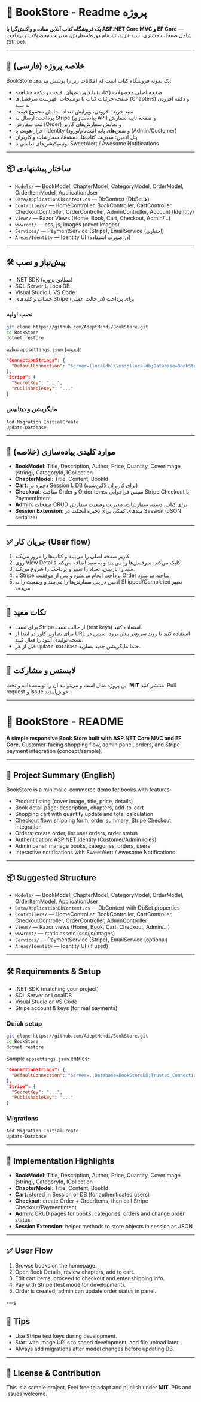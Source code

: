 # 🛒 BookStore - Readme پروژه

**یک فروشگاه کتاب آنلاین ساده و واکنش‌گرا با ASP.NET Core MVC و EF Core** — شامل صفحات مشتری، سبد خرید، ثبت‌نام دوره/سفارش، مدیریت محصولات و پرداخت (Stripe).

---

## 🚀 خلاصه پروژه (فارسی)
BookStore یک نمونه فروشگاه کتاب است که امکانات زیر را پوشش می‌دهد:
- صفحه اصلی محصولات (کتاب) با کاور، عنوان، قیمت و دکمه مشاهده
- صفحه جزئیات کتاب با توضیحات، فهرست سرفصل‌ها (Chapters) و دکمه افزودن به سبد
- سبد خرید: افزودن، ویرایش تعداد، نمایش مجموع قیمت
- پرداخت: ارسال به Stripe (پیاده‌سازی API) و صفحه تایید سفارش
- ثبت سفارش (Order) و نمایش سفارش‌های کاربر
- احراز هویت با Identity (ثبت‌نام/ورود) و نقش‌های پایه (Admin/Customer)
- پنل ادمین: مدیریت کتاب‌ها، دسته‌ها، سفارشات و کاربران
- نوتیفیکیشن‌های تعاملی با SweetAlert / Awesome Notifications

---

## 📦 ساختار پیشنهادی
- `Models/` — BookModel, ChapterModel, CategoryModel, OrderModel, OrderItemModel, ApplicationUser
- `Data/ApplicationDbContext.cs` — DbContext (DbSetها)
- `Controllers/` — HomeController, BookController, CartController, CheckoutController, OrderController, AdminController, Account (Identity)
- `Views/` — Razor Views (Home, Book, Cart, Checkout, Admin/...)
- `wwwroot/` — css, js, images (cover images)
- `Services/` — PaymentService (Stripe), EmailService (اختیاری)
- `Areas/Identity` — Identity UI (در صورت استفاده)

---

## 🛠️ پیش‌نیاز و نصب
- .NET SDK (مطابق پروژه)
- SQL Server یا LocalDB
- Visual Studio یا VS Code
- حساب و کلیدهای Stripe برای پرداخت (در حالت عملی)

### نصب اولیه
```bash
git clone https://github.com/AdeptMehdi/BookStore.git
cd BookStore
dotnet restore
```
تنظیم `appsettings.json` (نمونه):
```json
"ConnectionStrings": {
  "DefaultConnection": "Server=(localdb)\\mssqllocaldb;Database=BookStoreDB;Trusted_Connection=True;MultipleActiveResultSets=true"
},
"Stripe": {
  "SecretKey": "...",
  "PublishableKey": "..."
}
```

### مایگریشن و دیتابیس
```powershell
Add-Migration InitialCreate
Update-Database
```

---

## 🔧 موارد کلیدی پیاده‌سازی (خلاصه)
- **BookModel**: Title, Description, Author, Price, Quantity, CoverImage (string), CategoryId, ICollection<ChapterModel>
- **ChapterModel**: Title, Content, BookId
- **Cart**: ذخیره در Session یا DB (برای کاربران لاگین‌شده)
- **Checkout**: ساخت Order و OrderItems، سپس فراخوانی Stripe Checkout یا PaymentIntent
- **Admin**: صفحات CRUD برای کتاب، دسته، سفارشات، مدیریت وضعیت سفارش
- **Session Extension**: متدهای کمکی برای ذخیره آبجکت در Session (JSON serialize)

---

## ✅ جریان کار (User flow)
1. کاربر صفحه اصلی را می‌بیند و کتاب‌ها را مرور می‌کند.  
2. روی View Details کلیک می‌کند، سرفصل‌ها را می‌بیند و به سبد اضافه می‌کند.  
3. سبد را بازبینی، تعداد را تغییر و پرداخت را شروع می‌کند.  
4. با Stripe پرداخت انجام می‌شود و پس از موفقیت Order ساخته می‌شود.  
5. ادمین در پنل سفارش‌ها را می‌بیند و وضعیت را به Shipped/Completed تغییر می‌دهد.

---

## 📌 نکات مفید
- برای تست Stripe از حالت تست (test keys) استفاده کنید.  
- برای تصاویر کاور در ابتدا از URL استفاده کنید تا روند سریع‌تر پیش برود، سپس در نسخه تولیدی آپلود را فعال کنید.  
- قبل از هر `Update-Database` حتما مایگریشن جدید بسازید.

---

## 📄 لایسنس و مشارکت
این پروژه مثال است و می‌توانید آن را توسعه داده و تحت **MIT** منتشر کنید. Pull request و issue خوش‌آمدند.

---

# 🛒 BookStore - README

**A simple responsive Book Store built with ASP.NET Core MVC and EF Core.** Customer-facing shopping flow, admin panel, orders, and Stripe payment integration (concept/sample).

---

## 🚀 Project Summary (English)
BookStore is a minimal e-commerce demo for books with features:
- Product listing (cover image, title, price, details)
- Book detail page: description, chapters, add-to-cart
- Shopping cart with quantity update and total calculation
- Checkout flow: shipping form, order summary, Stripe Checkout integration
- Orders: create order, list user orders, order status
- Authentication: ASP.NET Identity (Customer/Admin roles)
- Admin panel: manage books, categories, orders, users
- Interactive notifications with SweetAlert / Awesome Notifications

---

## 📦 Suggested Structure
- `Models/` — BookModel, ChapterModel, CategoryModel, OrderModel, OrderItemModel, ApplicationUser
- `Data/ApplicationDbContext.cs` — DbContext with DbSet properties
- `Controllers/` — HomeController, BookController, CartController, CheckoutController, OrderController, AdminController
- `Views/` — Razor views (Home, Book, Cart, Checkout, Admin/...)
- `wwwroot/` — static assets (css/js/images)
- `Services/` — PaymentService (Stripe), EmailService (optional)
- `Areas/Identity` — Identity UI (if used)

---

## 🛠️ Requirements & Setup
- .NET SDK (matching your project)
- SQL Server or LocalDB
- Visual Studio or VS Code
- Stripe account & keys (for real payments)

### Quick setup
```bash
git clone https://github.com/AdeptMehdi/BookStore.git
cd BookStore
dotnet restore
```
Sample `appsettings.json` entries:
```json
"ConnectionStrings": {
  "DefaultConnection": "Server=.;Database=BookStoreDB;Trusted_Connection=True;MultipleActiveResultSets=true"
},
"Stripe": {
  "SecretKey": "...",
  "PublishableKey": "..."
}
```

### Migrations
```powershell
Add-Migration InitialCreate
Update-Database
```

---

## 🔧 Implementation Highlights
- **BookModel**: Title, Description, Author, Price, Quantity, CoverImage (string), CategoryId, ICollection<ChapterModel>
- **ChapterModel**: Title, Content, BookId
- **Cart**: stored in Session or DB (for authenticated users)
- **Checkout**: create Order + OrderItems, then call Stripe Checkout/PaymentIntent
- **Admin**: CRUD pages for books, categories, orders and change order status
- **Session Extension**: helper methods to store objects in session as JSON

---

## ✅ User Flow
1. Browse books on the homepage.  
2. Open Book Details, review chapters, add to cart.  
3. Edit cart items, proceed to checkout and enter shipping info.  
4. Pay with Stripe (test mode for development).  
5. Order is created; admin can update order status in panel.

---s

## 📌 Tips
- Use Stripe test keys during development.  
- Start with image URLs to speed development; add file upload later.  
- Always add migrations after model changes before updating DB.

---

## 📄 License & Contribution
This is a sample project. Feel free to adapt and publish under **MIT**. PRs and issues welcome.